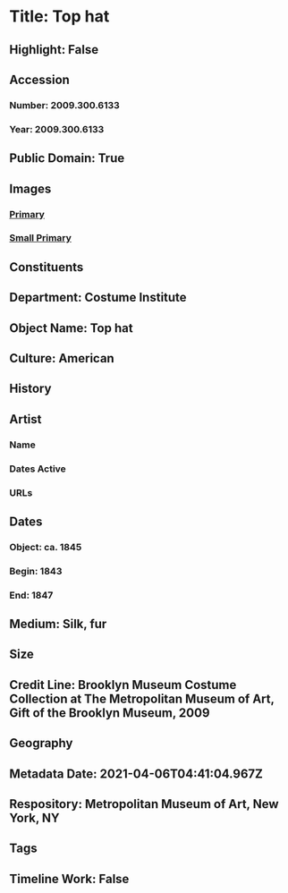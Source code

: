 # Title: Top hat
## Highlight: False
## Accession
### Number: 2009.300.6133
### Year: 2009.300.6133
## Public Domain: True
## Images
### [Primary](https://images.metmuseum.org/CRDImages/ci/original/CP200_CP1.jpg)
### [Small Primary](https://images.metmuseum.org/CRDImages/ci/web-large/CP200_CP1.jpg)
## Constituents
## Department: Costume Institute
## Object Name: Top hat
## Culture: American
## History
## Artist
### Name
### Dates Active
### URLs
## Dates
### Object: ca. 1845
### Begin: 1843
### End: 1847
## Medium: Silk, fur
## Size
## Credit Line: Brooklyn Museum Costume Collection at The Metropolitan Museum of Art, Gift of the Brooklyn Museum, 2009
## Geography
## Metadata Date: 2021-04-06T04:41:04.967Z
## Respository: Metropolitan Museum of Art, New York, NY
## Tags
## Timeline Work: False